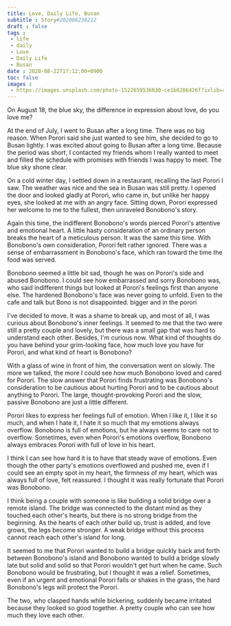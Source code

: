 ```yaml
---
title: Love, Daily Life, Busan
subtitle : Story#202008230212
draft : false
tags :
 - life
 - daily
 - Love
 - Daily Life
 - Busan
date : 2020-08-22T17:12:00+0900
toc: false
images : 
 - https://images.unsplash.com/photo-1522659536630-ce1b6286426f?ixlib=rb-1.2.1&q=80&fm=jpg&crop=entropy&cs=tinysrgb&w=1080&fit=max&ixid=eyJhcHBfaWQiOjE1NTU0OX0
---
```


On August 18, the blue sky, the difference in expression about love, do you love me?  

At the end of July, I went to Busan after a long time. There was no big reason. When Porori said she just wanted to see him, she decided to go to Busan lightly. I was excited about going to Busan after a long time. Because the period was short, I contacted my friends whom I really wanted to meet and filled the schedule with promises with friends I was happy to meet. The blue sky shone clear.  

On a cold winter day, I settled down in a restaurant, recalling the last Porori I saw. The weather was nice and the sea in Busan was still pretty. I opened the door and looked gladly at Porori, who came in, but unlike her happy eyes, she looked at me with an angry face. Sitting down, Porori expressed her welcome to me to the fullest, then unraveled Bonobono's story.  

Again this time, the indifferent Bonobono's words pierced Porori's attentive and emotional heart. A little hasty consideration of an ordinary person breaks the heart of a meticulous person. It was the same this time. With Bonobono's own consideration, Porori felt rather ignored. There was a sense of embarrassment in Bonobono's face, which ran toward the time the food was served.  

Bonobono seemed a little bit sad, though he was on Porori's side and abused Bonobono. I could see how embarrassed and sorry Bonobono was, who said indifferent things but looked at Porori's feelings first than anyone else. The hardened Bonobono's face was never going to unfold. Even to the cafe and talk but Bono is not disappointed. bigger and in the porori  

I've decided to move. It was a shame to break up, and most of all, I was curious about Bonobono's inner feelings. It seemed to me that the two were still a pretty couple and lovely, but there was a small gap that was hard to understand each other. Besides, I'm curious now. What kind of thoughts do you have behind your grim-looking face, how much love you have for Porori, and what kind of heart is Bonobono?  

With a glass of wine in front of him, the conversation went on slowly. The more we talked, the more I could see how much Bonobono loved and cared for Porori. The slow answer that Porori finds frustrating was Bonobono's consideration to be cautious about hurting Porori and to be cautious about anything to Porori. The large, thought-provoking Porori and the slow, passive Bonobono are just a little different.  

Porori likes to express her feelings full of emotion. When I like it, I like it so much, and when I hate it, I hate it so much that my emotions always overflow. Bonobono is full of emotions, but he always seems to care not to overflow. Sometimes, even when Porori's emotions overflow, Bonobono always embraces Porori with full of love in his heart.  

I think I can see how hard it is to have that steady wave of emotions. Even though the other party's emotions overflowed and pushed me, even if I could see an empty spot in my heart, the firmness of my heart, which was always full of love, felt reassured. I thought it was really fortunate that Porori was Bonobono.  

I think being a couple with someone is like building a solid bridge over a remote island. The bridge was connected to the distant mind as they touched each other's hearts, but there is no strong bridge from the beginning. As the hearts of each other build up, trust is added, and love grows, the legs become stronger. A weak bridge without this process cannot reach each other's island for long.  

It seemed to me that Porori wanted to build a bridge quickly back and forth between Bonobono's island and Bonobono wanted to build a bridge slowly late but solid and solid so that Porori wouldn't get hurt when he came. Such Bonobono would be frustrating, but I thought it was a relief. Sometimes, even if an urgent and emotional Porori falls or shakes in the grass, the hard Bonobono's legs will protect the Porori.  

The two, who clasped hands while bickering, suddenly became irritated because they looked so good together. A pretty couple who can see how much they love each other.  

